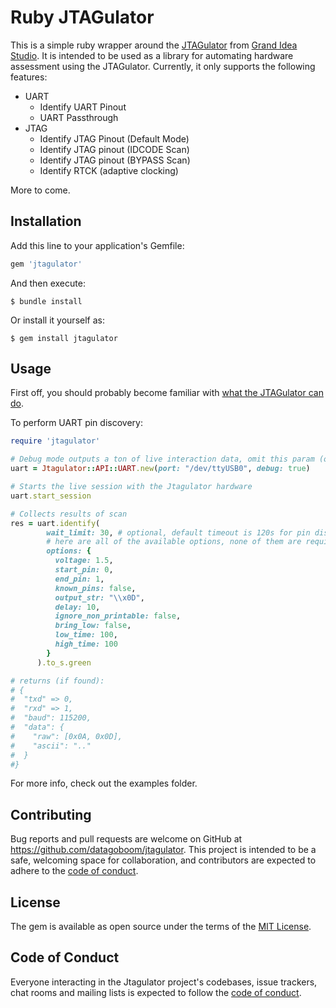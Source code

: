 # Ruby JTAGulator

This is a simple ruby wrapper around the [JTAGulator](https://www.crowdsupply.com/grand-idea-studio/jtagulator) from [Grand Idea Studio](https://www.grandideastudio.com/). It is intended to be used as a library for automating hardware assessment using the JTAGulator. Currently, it only supports the following features:

- UART
  - Identify UART Pinout
  - UART Passthrough
- JTAG
  - Identify JTAG Pinout (Default Mode)
  - Identify JTAG pinout (IDCODE Scan)
  - Identify JTAG pinout (BYPASS Scan)
  - Identify RTCK (adaptive clocking)

More to come. 


## Installation

Add this line to your application's Gemfile:

```ruby
gem 'jtagulator'
```

And then execute:

    $ bundle install

Or install it yourself as:

    $ gem install jtagulator

## Usage

First off, you should probably become familiar with [what the JTAGulator can do](https://github.com/grandideastudio/jtagulator/wiki). 

To perform UART pin discovery:

```ruby
require 'jtagulator'

# Debug mode outputs a ton of live interaction data, omit this param (or set to false) to turn it off
uart = Jtagulator::API::UART.new(port: "/dev/ttyUSB0", debug: true)

# Starts the live session with the Jtagulator hardware
uart.start_session

# Collects results of scan
res = uart.identify(
        wait_limit: 30, # optional, default timeout is 120s for pin discovery
        # here are all of the available options, none of them are required to operate
        options: {
          voltage: 1.5,
          start_pin: 0,
          end_pin: 1,
          known_pins: false,
          output_str: "\\x0D",
          delay: 10,
          ignore_non_printable: false,
          bring_low: false,
          low_time: 100,
          high_time: 100
        }
      ).to_s.green

# returns (if found):
# {
#  "txd" => 0,
#  "rxd" => 1,
#  "baud": 115200,
#  "data": {
#    "raw": [0x0A, 0x0D],
#    "ascii": ".."
#  }
#} 
```

For more info, check out the examples folder.


## Contributing

Bug reports and pull requests are welcome on GitHub at https://github.com/datagoboom/jtagulator. This project is intended to be a safe, welcoming space for collaboration, and contributors are expected to adhere to the [code of conduct](https://github.com/[USERNAME]/jtagulator/blob/master/CODE_OF_CONDUCT.md).

## License

The gem is available as open source under the terms of the [MIT License](https://opensource.org/licenses/MIT).

## Code of Conduct

Everyone interacting in the Jtagulator project's codebases, issue trackers, chat rooms and mailing lists is expected to follow the [code of conduct](https://github.com/[USERNAME]/jtagulator/blob/master/CODE_OF_CONDUCT.md).


